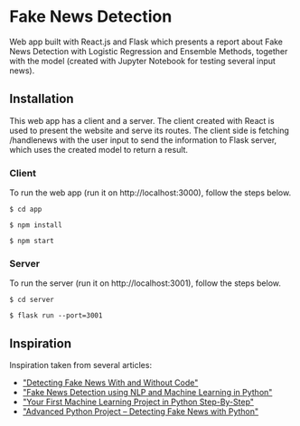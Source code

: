 # Fake News Detection
Web app built with React.js and Flask which presents a report about Fake News Detection with Logistic Regression and Ensemble Methods, together with the model (created with Jupyter Notebook for testing several input news).

## Installation

This web app has a client and a server. The client created with React is used to present the website and serve its routes. The client side is fetching /handlenews with the user input to send the information to Flask server, which uses the created model to return a result.

### Client

To run the web app (run it on http://localhost:3000), follow the steps below.

``` 
$ cd app 
```

``` 
$ npm install 
```

``` 
$ npm start 
```

### Server

To run the server (run it on http://localhost:3001), follow the steps below.

``` 
$ cd server
```

``` 
$ flask run --port=3001
```

## Inspiration
Inspiration taken from several articles:

- ["Detecting Fake News With and Without Code"](https://towardsdatascience.com/detecting-fake-news-with-and-without-code-dd330ed449d9)
- ["Fake News Detection using NLP and Machine Learning in Python"](https://medium.com/@sid321axn/fake-news-detection-using-nlp-and-machine-learning-in-python-wisdom-ml-6f548b0691a7)
- ["Your First Machine Learning Project in Python Step-By-Step"](https://machinelearningmastery.com/machine-learning-in-python-step-by-step/)
- ["Advanced Python Project – Detecting Fake News with Python"](https://data-flair.training/blogs/advanced-python-project-detecting-fake-news/)
